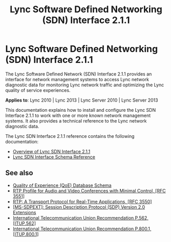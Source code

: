 ﻿---
title: Lync Software Defined Networking (SDN) Interface 2.1.1
TOCTitle: '@NoTitle'
ms:assetid: 2cc9aa1a-a180-4887-8e87-93450ab57106
ms:mtpsurl: https://msdn.microsoft.com/en-us/library/Dn785131(v=office.15)
ms:contentKeyID: 62952120
ms.date: 02/16/2015
mtps_version: v=office.15
---

# Lync Software Defined Networking (SDN) Interface 2.1.1

The Lync Software Defined Network (SDN) Interface 2.1.1 provides an interface for network management systems to access Lync network diagnostic data for monitoring Lync network traffic and optimizing the Lync quality of service experiences.

**Applies to**: Lync 2010 | Lync 2013 | Lync Server 2010 | Lync Server 2013

This documentation explains how to install and configure the Lync SDN Interface 2.1.1 to work with one or more known network management systems. It also provides a technical reference to the Lync network diagnostic data.

The Lync SDN Interface 2.1.1 reference contains the following documentation:

- [Overview of Lync SDN Interface 2.1.1](overview-of-lync-sdn-interface-2-1-1.md)
- [Lync SDN Interface Schema Reference](lync-sdn-interface-schema-reference.md)

## See also

- [Quality of Experience (QoE) Database Schema](http://technet.microsoft.com/en-us/library/gg398687.aspx)
- [RTP Profile for Audio and Video Conferences with Minimal Control, \[RFC 3551\]](http://www.ietf.org/rfc/rfc3551.txt)
- [RTP: A Transport Protocol for Real-Time Applications, \[RFC 3550\]](http://www.ietf.org/rfc/rfc3550.txt)
- [\[MS-SDPEXT\]: Session Description Protocol (SDP) Version 2.0 Extensions](http://msdn.microsoft.com/en-us/library/cc431514\(v=office.12\).aspx)
- [International Telecommunication Union Recommendation P.562, \[ITUP.562\]](http://www.itu.int/rec/t-rec-p.562-200405-i/en\))
- [International Telecommunication Union Recommendation P.800.1, \[ITUP.800.1\]](http://www.itu.int/rec/t-rec-p.800.1-200607-i/en)

